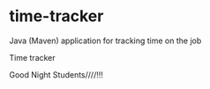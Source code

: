 # time-tracker
Java (Maven) application for tracking time on the job

Time tracker

Good Night Students////!!!
